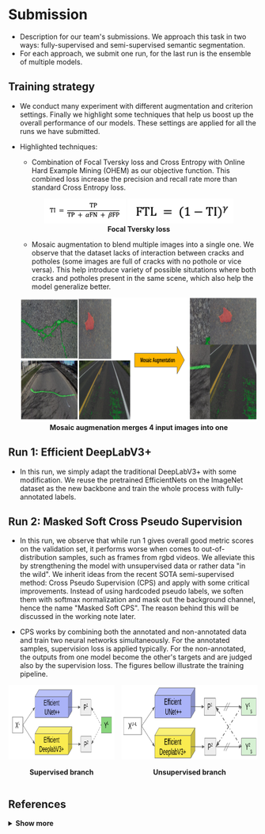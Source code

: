 # Submission

- Description for our team's submissions. We approach this task in two ways: fully-supervised and semi-supervised semantic segmentation.
- For each approach, we submit one run, for the last run is the ensemble of multiple models. 

## Training strategy
- We conduct many experiment with different augmentation and criterion settings. Finally we highlight some techniques that help us boost up the overall performance of our models. These settings are applied for all the runs we have submitted.

- Highlighted techniques:
    - Combination of Focal Tversky loss and Cross Entropy with Online Hard Example Mining (OHEM) as our objective function. This combined loss increase the precision and recall rate more than standard Cross Entropy loss.

    <p align="center"> <img height="50" alt="screen" src="./figures/tversky.png"> <img height="50" alt="screen" src="./figures/focal_tversky.png"> <br> <strong>Focal Tversky loss</strong> </p>


    - Mosaic augmentation to blend multiple images into a single one. We observe that the dataset lacks of interaction between cracks and potholes (some images are full of cracks with no pothole or vice versa). This help introduce variety of possible situtations where both cracks and potholes present in the same scene, which also help the model generalize better.

    <p align="center"> <img height="250" alt="screen" src="./figures/mosaic.png"> <br> <strong>Mosaic augmenation merges 4 input images into one</strong></p>

## **Run 1: Efficient DeepLabV3+**
- In this run, we simply adapt the traditional DeepLabV3+ with some modification. We reuse the pretrained EfficientNets on the ImageNet dataset as the new backbone and train the whole process with fully-annotated labels.

## **Run 2: Masked Soft Cross Pseudo Supervision**
- In this run, we observe that while run 1 gives overall good metric scores on the validation set, it performs worse when comes to out-of-distribution samples, such as frames from rgbd videos. We alleviate this by strengthening the model with unsupervised data or rather data "in the wild". We inherit ideas from the recent SOTA semi-supervised method: Cross Pseudo Supervision (CPS) and apply with some critical improvements. Instead of using hardcoded pseudo labels, we soften them with softmax normalization and mask out the background channel, hence the name "Masked Soft CPS". The reason behind this will be discussed in the working note later. 

- CPS works by combining both the annotated and non-annotated data and train two neural networks simultaneously. For the annotated samples, supervision loss is applied typically. For the non-annotated, the outputs from one model become the other's targets and are judged also by the supervision loss. The figures bellow illustrate the training pipeline. 

<div style="display: flex; justify-content: center;">
  <div style="display:inline;"> 
    <img height="150" alt="screen" src="./figures/supervised.png">  <br> 
    <p align="center"><strong>Supervised branch</strong> </p>
  </div> 
  &emsp;
  <div style="display:inline"> 
    <img height="150" alt="screen" src="./figures/unsupervised.png"> <br> 
    <p align="center"><strong>Unsupervised branch</strong> </p>
  </div> 
</div> 

## References

<details close> <summary><strong>Show more</strong></summary>

```
@incollection{zhou2018unet++,
  title={Unet++: A nested u-net architecture for medical image segmentation},
  author={Zhou, Zongwei and Rahman Siddiquee, Md Mahfuzur and Tajbakhsh, Nima and Liang, Jianming},
  booktitle={Deep learning in medical image analysis and multimodal learning for clinical decision support},
  pages={3--11},
  year={2018},
  publisher={Springer}
}
```

```
@inproceedings{chen2018encoder,
  title={Encoder-decoder with atrous separable convolution for semantic image segmentation},
  author={Chen, Liang-Chieh and Zhu, Yukun and Papandreou, George and Schroff, Florian and Adam, Hartwig},
  booktitle={Proceedings of the European conference on computer vision (ECCV)},
  pages={801--818},
  year={2018}
}
```

```
@article{xie2021segformer,
  title={SegFormer: Simple and efficient design for semantic segmentation with transformers},
  author={Xie, Enze and Wang, Wenhai and Yu, Zhiding and Anandkumar, Anima and Alvarez, Jose M and Luo, Ping},
  journal={Advances in Neural Information Processing Systems},
  volume={34},
  year={2021}
}
```

```
@inproceedings{abraham2019novel,
  title={A novel focal tversky loss function with improved attention u-net for lesion segmentation},
  author={Abraham, Nabila and Khan, Naimul Mefraz},
  booktitle={2019 IEEE 16th international symposium on biomedical imaging (ISBI 2019)},
  pages={683--687},
  year={2019},
  organization={IEEE}
}
```

```
@inproceedings{chen2021-CPS,
  title={Semi-Supervised Semantic Segmentation with Cross Pseudo Supervision},
  author={Chen, Xiaokang and Yuan, Yuhui and Zeng, Gang and Wang, Jingdong},
  booktitle={IEEE Conference on Computer Vision and Pattern Recognition (CVPR)},
  year={2021}
}
```
```
@article{filipiak2021n,
  title={$ n $-CPS: Generalising Cross Pseudo Supervision to $ n $ networks for Semi-Supervised Semantic Segmentation},
  author={Filipiak, Dominik and Tempczyk, Piotr and Cygan, Marek},
  journal={arXiv preprint arXiv:2112.07528},
  year={2021}
}
```
</details>